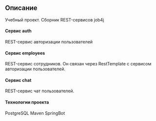 ## Описание ##
Учебный проект.
Сборник REST-сервисов job4j
#### Сервис auth ####
REST-сервис авторизации пользователей
#### Сервис employees ####
REST-сервис сотрудников.
Он связан через RestTemplate с сервисом авторизации пользователей.
#### Сервис chat ####
REST-сервис чат пользователей.
#### Технологии проекта ####
PostgreSQL
Maven
SpringBot

